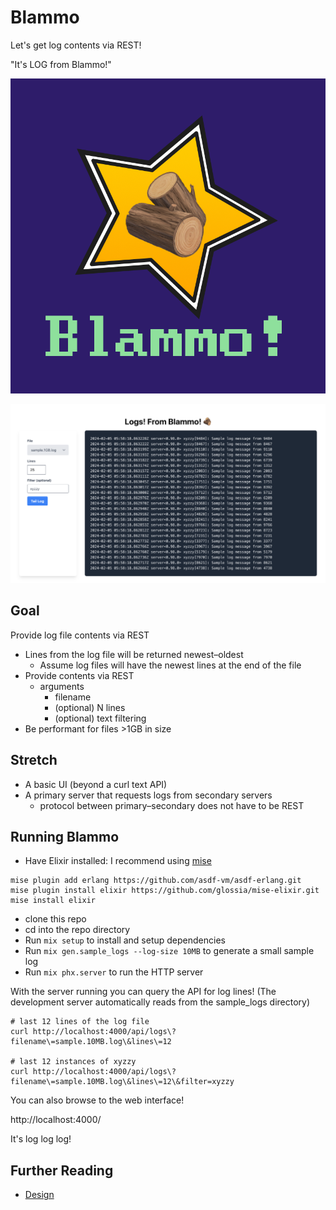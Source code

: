 # Blammo

Let's get log contents via REST!

"It's LOG from Blammo!"

![Blammo Logo](./images/logo.png)

![Blammo Web Interface](./images/web-interface.png)

## Goal

Provide log file contents via REST

- Lines from the log file will be returned newest–oldest
  - Assume log files will have the newest lines at the end of the file
- Provide contents via REST
  - arguments
    - filename
    - (optional) N lines
    - (optional) text filtering
- Be performant for files >1GB in size

## Stretch

- A basic UI (beyond a curl text API)
- A primary server that requests logs from secondary servers
  - protocol between primary–secondary does not have to be REST

## Running Blammo

- Have Elixir installed: I recommend using [mise](https://mise.jdx.dev/)

```
mise plugin add erlang https://github.com/asdf-vm/asdf-erlang.git
mise plugin install elixir https://github.com/glossia/mise-elixir.git
mise install elixir
```

- clone this repo
- cd into the repo directory
- Run `mix setup` to install and setup dependencies
- Run `mix gen.sample_logs --log-size 10MB` to generate a small sample log
- Run `mix phx.server` to run the HTTP server

With the server running you can query the API for log lines! (The development server automatically reads from the sample_logs directory)

```
# last 12 lines of the log file
curl http://localhost:4000/api/logs\?filename\=sample.10MB.log\&lines\=12

# last 12 instances of xyzzy
curl http://localhost:4000/api/logs\?filename\=sample.10MB.log\&lines\=12\&filter=xyzzy
```

You can also browse to the web interface!

http://localhost:4000/

It's log log log!

## Further Reading

- [Design](./DESIGN.md)
